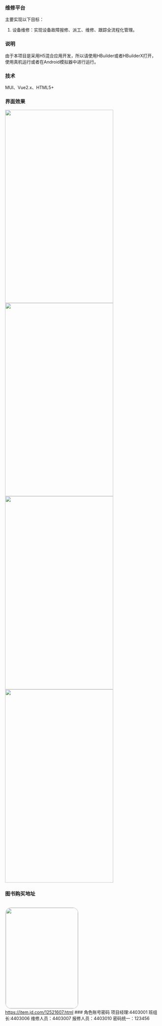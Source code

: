 ### 维修平台
主要实现以下目标：
1.	设备维修：实现设备故障报修、派工、维修、跟踪全流程化管理。
### 说明
由于本项目是采用H5混合应用开发，所以请使用HBuilder或者HBuilderX打开，使用真机运行或者在Android模拟器中进行运行。
### 技术
MUI、Vue2.x、HTML5+
### 界面效果
<img src="https://raw.githubusercontent.com/zouyujie/repair_app_green/master/screenshot/1.jpg" width="352" height="627">
<img src="https://raw.githubusercontent.com/zouyujie/repair_app_green/master/screenshot/2.png" width="352" height="627">
<img src="https://raw.githubusercontent.com/zouyujie/repair_app_green/master/screenshot/3.jpg" width="352" height="627">
<img src="https://raw.githubusercontent.com/zouyujie/repair_app_green/master/screenshot/4.jpg" width="352" height="627">
<h3>图书购买地址</h3>
<br/><a href="https://item.jd.com/12521607.html" target="_blank">
<img src="http://img12.360buyimg.com/n1/jfs/t1/39634/38/5579/168439/5cce76c5E91840de2/7d4f43307346eff4.jpg" style=" border:2px solid #ddd;border-radius:20px;" height="326" width="235">
</a>
<br/>
<a href="https://item.jd.com/12521607.html" target="_blank">https://item.jd.com/12521607.html</a>
### 角色账号密码
项目经理:4403001
班组长:4403006
维修人员：4403007
报修人员：4403010
密码统一：123456
